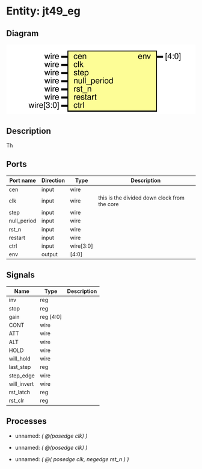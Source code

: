 # Entity: jt49_eg
## Diagram
![Diagram](jt49_eg.svg "Diagram")
## Description
 Th
 
## Ports
| Port name   | Direction | Type      | Description                                  |
| ----------- | --------- | --------- | -------------------------------------------- |
| cen         | input     | wire      |                                              |
| clk         | input     | wire      | this is the divided down clock from the core |
| step        | input     | wire      |                                              |
| null_period | input     | wire      |                                              |
| rst_n       | input     | wire      |                                              |
| restart     | input     | wire      |                                              |
| ctrl        | input     | wire[3:0] |                                              |
| env         | output    | [4:0]     |                                              |
## Signals
| Name        | Type      | Description |
| ----------- | --------- | ----------- |
| inv         | reg       |             |
| stop        | reg       |             |
| gain        | reg [4:0] |             |
| CONT        | wire      |             |
| ATT         | wire      |             |
| ALT         | wire      |             |
| HOLD        | wire      |             |
| will_hold   | wire      |             |
| last_step   | reg       |             |
| step_edge   | wire      |             |
| will_invert | wire      |             |
| rst_latch   | reg       |             |
| rst_clr     | reg       |             |
## Processes
- unnamed: _( @(posedge clk) )_

- unnamed: _( @(posedge clk) )_

- unnamed: _( @( posedge clk, negedge rst_n ) )_

